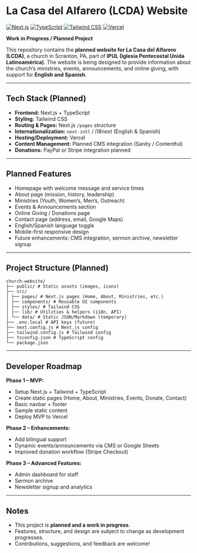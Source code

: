 # La Casa del Alfarero (LCDA) Website

[![Next.js](https://img.shields.io/badge/Next.js-13.5-blue?logo=nextdotjs)](https://nextjs.org/) 
[![TypeScript](https://img.shields.io/badge/TypeScript-4.9-blue?logo=typescript)](https://www.typescriptlang.org/)
[![Tailwind CSS](https://img.shields.io/badge/TailwindCSS-3.3-teal?logo=tailwind-css)](https://tailwindcss.com/)
[![Vercel](https://img.shields.io/badge/Vercel-Deployment-black?logo=vercel)](https://vercel.com/)

**Work in Progress / Planned Project**

This repository contains the **planned website for La Casa del Alfarero (LCDA)**, a church in Scranton, PA, part of **IPUL (Iglesia Pentecostal Unida Latinoamérica)**. The website is being designed to provide information about the church’s ministries, events, announcements, and online giving, with support for **English and Spanish**.

---

## Tech Stack (Planned)

- **Frontend:** Next.js + TypeScript  
- **Styling:** Tailwind CSS  
- **Routing & Pages:** Next.js `/pages` structure  
- **Internationalization:** `next-intl` / i18next (English & Spanish)  
- **Hosting/Deployment:** Vercel  
- **Content Management:** Planned CMS integration (Sanity / Contentful)  
- **Donations:** PayPal or Stripe integration planned  

---

## Planned Features

- Homepage with welcome message and service times  
- About page (mission, history, leadership)  
- Ministries (Youth, Women’s, Men’s, Outreach)  
- Events & Announcements section  
- Online Giving / Donations page  
- Contact page (address, email, Google Maps)  
- English/Spanish language toggle  
- Mobile-first responsive design  
- Future enhancements: CMS integration, sermon archive, newsletter signup  

---

## Project Structure (Planned)

```
church-website/
├── public/ # Static assets (images, icons)
├── src/
│ ├── pages/ # Next.js pages (Home, About, Ministries, etc.)
│ ├── components/ # Reusable UI components
│ ├── styles/ # Tailwind CSS
│ ├── lib/ # Utilities & helpers (i18n, API)
│ └── data/ # Static JSON/Markdown (temporary)
├── .env.local # API keys (future)
├── next.config.js # Next.js config
├── tailwind.config.js # Tailwind config
├── tsconfig.json # TypeScript config
└── package.json
```

---

## Developer Roadmap

**Phase 1 – MVP:**  

- Setup Next.js + Tailwind + TypeScript  
- Create static pages (Home, About, Ministries, Events, Donate, Contact)  
- Basic navbar + footer  
- Sample static content  
- Deploy MVP to Vercel  

**Phase 2 – Enhancements:**  

- Add bilingual support  
- Dynamic events/announcements via CMS or Google Sheets  
- Improved donation workflow (Stripe Checkout)  

**Phase 3 – Advanced Features:**  

- Admin dashboard for staff  
- Sermon archive  
- Newsletter signup and analytics  

---

## Notes

- This project is **planned and a work in progress**.  
- Features, structure, and design are subject to change as development progresses.  
- Contributions, suggestions, and feedback are welcome!
